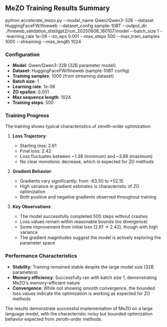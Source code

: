 ## MeZO Training Results Summary
python accelerate_mezo.py --model_name Qwen/Qwen3-32B --dataset HuggingFaceFW/fineweb --dataset_config sample-10BT --output_dir ./fineweb_validation_distilgpt2/run_20250608_160107/model --batch_size 1 --learning_rate 1e-06 --zo_eps 0.001 --max_steps 500 --max_train_samples 1000 --streaming --max_length 1024

### Configuration
- **Model**: Qwen/Qwen3-32B (32B parameter model)
- **Dataset**: HuggingFaceFW/fineweb (sample-10BT config)
- **Training samples**: 1000 (from streaming dataset)
- **Batch size**: 1
- **Learning rate**: 1e-06
- **ZO epsilon**: 0.001
- **Max sequence length**: 1024
- **Training steps**: 500

### Training Progress

The training shows typical characteristics of zeroth-order optimization:

1. **Loss Trajectory**:
   - Starting loss: 2.61
   - Final loss: 2.42
   - Loss fluctuates between ~1.38 (minimum) and ~3.86 (maximum)
   - No clear monotonic decrease, which is expected for ZO methods

2. **Gradient Behavior**:
   - Gradients vary significantly: from -63.50 to +52.15
   - High variance in gradient estimates is characteristic of ZO optimization
   - Both positive and negative gradients observed throughout training

3. **Key Observations**:
   - The model successfully completed 500 steps without crashes
   - Loss values remain within reasonable bounds (no divergence)
   - Some improvement from initial loss (2.61 → 2.42), though with high variance
   - The gradient magnitudes suggest the model is actively exploring the parameter space

### Performance Characteristics

- **Stability**: Training remained stable despite the large model size (32B parameters)
- **Memory efficiency**: Successfully ran with batch size 1, demonstrating MeZO's memory-efficient nature
- **Convergence**: While not showing smooth convergence, the bounded loss values indicate the optimization is working as expected for ZO methods

The results demonstrate successful implementation of MeZO on a large language model, with the characteristic noisy but bounded optimization behavior expected from zeroth-order methods.